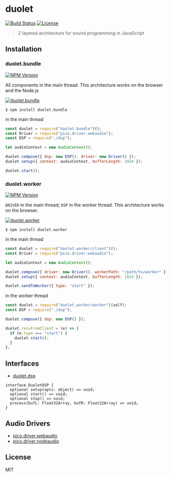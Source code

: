 # duolet
[![Build Status](http://img.shields.io/travis/mohayonao/duolet.svg?style=flat-square)](https://travis-ci.org/mohayonao/duolet)
[![License](http://img.shields.io/badge/license-MIT-brightgreen.svg?style=flat-square)](http://mohayonao.mit-license.org/)

> 2 layered architecture for sound programming in JavaScript

## Installation

### duolet.bundle
[![NPM Version](http://img.shields.io/npm/v/duolet.bundle.svg?style=flat-square)](https://www.npmjs.org/package/duolet.bundle)

All components in the main thread. This architecture works on the browser and the Node.js

[![duolet.bundle](https://raw.githubusercontent.com/wiki/mohayonao/duolet/images/duolet.bundle.png)](https://github.com/mohayonao/duolet/tree/master/duolet.bundle)

```
$ npm install duolet.bundle
```

in the main thread

```js
const duolet = require("duolet.bundle")();
const Driver = require("pico.driver.webaudio");
const DSP = require("./dsp");

let audioContext = new AudioContext();

duolet.compose({ dsp: new DSP(), driver: new Driver() });
duolet.setup({ context: audioContext, bufferLength: 1024 });

duolet.start();
```

### duolet.worker
[![NPM Version](http://img.shields.io/npm/v/duolet.worker.svg?style=flat-square)](https://www.npmjs.org/package/duolet.worker)

`DRIVER` in the main thread; `DSP` in the worker thread. This architecture works on the browser.

[![duolet.worker](https://raw.githubusercontent.com/wiki/mohayonao/duolet/images/duolet.worker.png)](https://github.com/mohayonao/duolet/tree/master/duolet.worker)

```
$ npm install duolet.worker
```

in the main thread

```js
const duolet = require("duolet.worker/client")();
const Driver = require("pico.driver.webaudio");

let audioContext = new AudioContext();

duolet.compose({ driver: new Driver(), workerPath: "/path/to/worker" });
duolet.setup({ context: audioContext, bufferLength: 1024 });

duolet.sendToWorker({ type: "start" });
```

in the worker thread

```js
const duolet = require("duolet.worker/worker")(self);
const DSP = require("./dsp");

duolet.compose({ dsp: new DSP() });

duolet.recvFromClient = (e) => {
  if (e.type === "start") {
    duolet.start();
  }
};
```

## Interfaces

- [duolet.dsp](https://github.com/mohayonao/duolet/tree/master/duolet.dsp)

```
interface DuoletDSP {
  optional setup(opts: object) => void;
  optional start() => void;
  optional stop() => void;
  process(bufL: Float32Array, bufR: Float32Array) => void;
}
```

## Audio Drivers

- [pico.driver.webaudio](https://github.com/mohayonao/pico.driver/tree/master/pico.driver.webaudio)
- [pico.driver.nodeaudio](https://github.com/mohayonao/pico.driver/tree/master/pico.driver.nodeaudio)

## License

MIT
